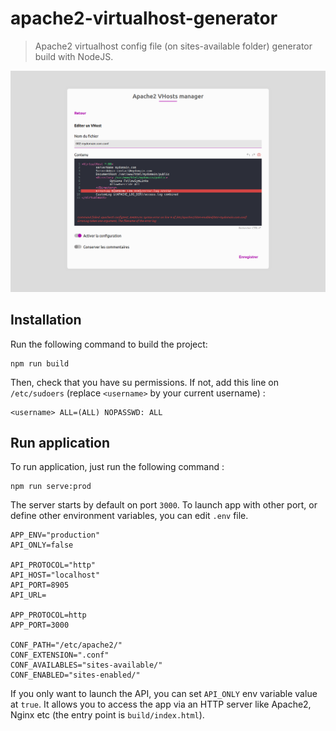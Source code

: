 # apache2-virtualhost-generator

> Apache2 virtualhost config file (on sites-available folder) generator build with NodeJS.

![Editer une configuration](/static/images/pic1.png)

## Installation
Run the following command to build the project:
```
npm run build
```
Then, check that you have su permissions. If not, add this line on `/etc/sudoers` (replace `<username>` by your current username) :
```
<username> ALL=(ALL) NOPASSWD: ALL
```
## Run application
To run application, just run the following command :
```
npm run serve:prod
```

The server starts by default on port `3000`. To launch app with other port, or define other environment variables, you can edit `.env` file.
```
APP_ENV="production"
API_ONLY=false

API_PROTOCOL="http"
API_HOST="localhost"
API_PORT=8905
API_URL=

APP_PROTOCOL=http
APP_PORT=3000

CONF_PATH="/etc/apache2/"
CONF_EXTENSION=".conf"
CONF_AVAILABLES="sites-available/"
CONF_ENABLED="sites-enabled/"
```

If you only want to launch the API, you can set `API_ONLY` env variable value at `true`.
It allows you to access the app via an HTTP server like Apache2, Nginx etc (the entry point is `build/index.html`).